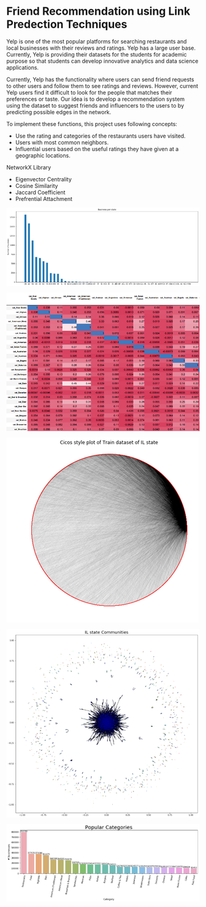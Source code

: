 # Friend Recommendation using Link Predection Techniques

Yelp is one of the most popular platforms for searching restaurants and local businesses with their reviews and ratings. Yelp has a large user base. Currently, Yelp is providing their datasets for the students for academic purpose so that students can develop innovative analytics and data science applications. 

Currently, Yelp has the functionality where users can send friend requests to other users and follow them to see ratings and reviews. However, current Yelp users find it difficult to look for the people that matches their preferences or taste. Our idea is to develop a recommendation system using the dataset to suggest friends and influencers to the users to by predicting possible edges in the network.

To implement these functions, this project uses following concepts:
* Use the rating and categories of the restaurants users have visited.
* Users with most common neighbors.
* Influential users based on the useful ratings they have given at a geographic locations.

NetworkX Library
* Eigenvector Centrality
* Cosine Similarity
* Jaccard Coefficient
* Prefrential Attachment

![Business Per State](visualization/businesses-per-state.png "Number of businesses per state in the Dataset")

![Category Similarity](visualization/category-similarity-matrix.png "Similarity between food categories")

![Circular Graph](visualization/circular-graph.png "Circular Graph of the IL state users")

![Community Detection](visualization/community-detection.png "Communities amongh the users of IL state")

![Popular Categories](visualization/popular-categories.png "Popular food categories")